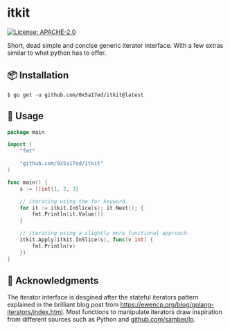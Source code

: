 # itkit

[![License: APACHE-2.0](https://img.shields.io/badge/license-APACHE--2.0-blue?style=flat-square)](https://www.apache.org/licenses/)

Short, dead simple and concise generic iterator interface. With a few extras similar to what python has to offer.


## 📦 Installation

```shell
$ go get -u github.com/0x5a17ed/itkit@latest
```


## 🤔 Usage

```go
package main

import (
	"fmt"

	"github.com/0x5a17ed/itkit"
)

func main() {
	s := []int{1, 2, 3}

	// iterating using the for keyword.
	for it := itkit.InSlice(s); it.Next(); {
		fmt.Println(it.Value())
	}

	// iterating using a slightly more functional approach.
	itkit.Apply(itkit.InSlice(s), func(v int) {
		fmt.Println(v)
	})
}
```


## 🥇 Acknowledgments

The iterator interface is desgined after the stateful iterators pattern explained in the brilliant blog post from <https://ewencp.org/blog/golang-iterators/index.html>. Most functions to manipulate iterators draw inspiration from different sources such as Python and [github.com/samber/lo](https://github.com/samber/lo).
